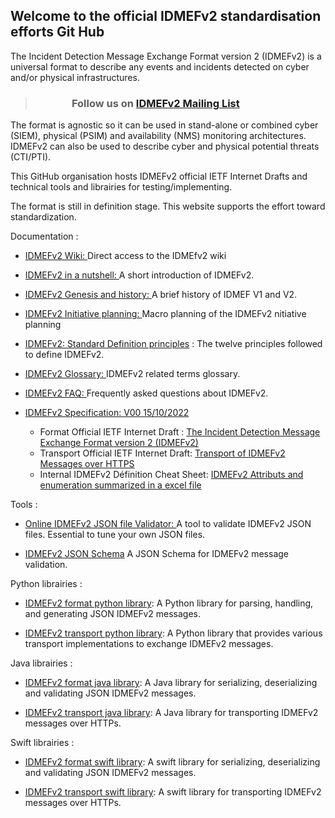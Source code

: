 ## Welcome to the official IDMEFv2 standardisation efforts Git Hub

   The Incident Detection Message Exchange Format version 2 (IDMEFv2) is a universal format to describe any events and incidents detected on cyber and/or
   physical infrastructures.
   
   >
   > ### &nbsp; &nbsp; &nbsp; &nbsp; &nbsp; &nbsp; &nbsp; &nbsp;Follow us on  [**IDMEFv2 Mailing List**](https://www.freelists.org/list/idmefv2)
   >

   The format is agnostic so it can be used in stand-alone or combined cyber (SIEM), physical (PSIM) and availability (NMS) monitoring
   architectures.  IDMEFv2 can also be used to describe cyber and physical potential threats (CTI/PTI).
   
   This GitHub organisation hosts IDMEFv2 official IETF Internet Drafts and technical tools and librairies for testing/implementing.
   
   The format is still in definition stage. This website supports the effort toward standardization.
   
   Documentation :
   
   * [IDMEFv2 Wiki: ](https://github.com/IDMEFv2/IDMEFv2-Specification/wiki) Direct access to the IDMEfv2 wiki
   
   * [IDMEFv2 in a nutshell: ](https://github.com/IDMEFv2/IDMEFv2-Specification/wiki/IDMEFv2-in-a-nutshell) A short introduction of IDMEFv2. 
   
   * [IDMEFv2 Genesis and history: ](https://github.com/IDMEFv2/idmefv2-drafts/wiki/IDMEFv2-history-and-genesis)
   A brief history of IDMEF V1 and V2.
   
   * [IDMEFv2 Initiative planning: ](https://github.com/IDMEFv2/IDMEFv2-Specification/wiki/IDMEFv2-:-Initiative-planning-(2022---2023---2024-)s)
   Macro planning of the IDMEFv2 nitiative planning
   
   * [IDMEFv2: Standard Definition principles](https://github.com/IDMEFv2/idmefv2-drafts/wiki/IDMEFv2-principles) : The twelve principles followed to define IDMEFv2.
   
   * [IDMEFv2 Glossary: ](https://github.com/IDMEFv2/IDMEFv2-Specification/wiki/IDMEFv2-:-Glossary) IDMEFv2 related terms glossary.
   
   * [IDMEFv2 FAQ: ](https://github.com/IDMEFv2/idmefv2-drafts/wiki/IDMEFv2-FAQ)
   Frequently asked questions about IDMEFv2.
   
   * [IDMEFv2 Specification: V00 15/10/2022 ](https://github.com/IDMEFv2/idmefv2-drafts)  
       * Format Official IETF Internet Draft :  [ The Incident Detection Message Exchange Format version 2 (IDMEFv2)](https://datatracker.ietf.org/doc/draft-lehmann-idmefv2/)
       * Transport Official IETF Internet Draft: [Transport of IDMEFv2 Messages over HTTPS](https://datatracker.ietf.org/doc/draft-poirotte-idmefv2-https-transport/) 
       * Internal IDMEFv2 Définition Cheat Sheet: [IDMEFv2 Attributs and enumeration summarized in a excel file](https://github.com/IDMEFv2/IDMEFv2-Specification/blob/main/IDMEFv2-Definition.xlsx)
   
<!---  

* [IDMEFv2 JSON Examples ](https://github.com/IDMEFv2/idmefv2-drafts/wiki/IDMEFv2-:-JSON-Alerts-Examples)  
   IDMEFv2 JSON alert (Cyber, Physical, Threat , Monitoring, etc.) . A must read if you are creating your own JSON files.

--->
   
   Tools :
   
   * [Online IDMEFv2 JSON file Validator: ](https://idmefv2.github.io/idmefv2_validator.html)
   A tool to validate IDMEFv2 JSON files. Essential to tune your own JSON files.
   
   * [ IDMEFv2 JSON Schema]( https://raw.githubusercontent.com/IDMEFv2/IDMEFv2-Specification/main/IDMEFv2.schema)
   A JSON Schema for IDMEFv2 message validation.
   
 <!---     
   
   IDMEFv2 prototypes : (work in progress)
   
   * [IDMEFv2 SIEM prototype](https://github.com/IDMEFv2/IDMEFv2-prototype) : 
   An IDMEFv2 manager prototype (server, storage, correlation and visualisation)
   
-->   
   
   Python librairies :
   
   * [IDMEFv2 format python library](https://github.com/IDMEFv2/python-idmefv2): 
   A Python library for parsing, handling, and generating JSON IDMEFv2 messages.
   
   * [IDMEFv2 transport python library](https://github.com/IDMEFv2/python-idmefv2-transport): 
   A Python library that provides various transport implementations to exchange IDMEFv2 messages.
   
   Java librairies :
   
   * [IDMEFv2 format java library](https://github.com/IDMEFv2/java-idmef-library): 
   A Java library for serializing, deserializing and validating JSON IDMEFv2 messages.
   
   * [IDMEFv2 transport java library](https://github.com/IDMEFv2/java-idmef-transport-library): 
   A Java library for transporting IDMEFv2 messages over HTTPs.
   
   Swift librairies :
   
   * [IDMEFv2 format swift library](https://github.com/IDMEFv2/swift-idmef-library): 
   A swift library for serializing, deserializing and validating JSON IDMEFv2 messages.
   
   * [IDMEFv2 transport swift library](https://github.com/IDMEFv2/swift-idmef-transport-library): 
   A swift library for transporting IDMEFv2 messages over HTTPs.
   
  
   

<!--

**Here are some ideas to get you started:**



🙋‍♀️ A short introduction - what is your organization all about?
🌈 Contribution guidelines - how can the community get involved?
👩‍💻 Useful resources - where can the community find your docs? Is there anything else the community should know?
🍿 Fun facts - what does your team eat for breakfast?
🧙 Remember, you can do mighty things with the power of [Markdown](https://docs.github.com/github/writing-on-github/getting-started-with-writing-and-formatting-on-github/basic-writing-and-formatting-syntax)
-->
